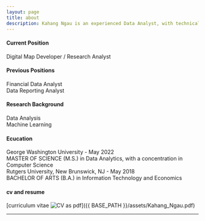 ```yaml
---
layout: page
title: about
description: Kahang Ngau is an experienced Data Analyst, with technical-related work experience in both FinTech and Healthcare Industry. Seeking to utilize my 3+ years’ experience of data analysis skills on using Python, SQL, Tableau, and R. 
---
```


#### <a name="CurrentPosition"></a>Current Position
Digital Map Developer / Research Analyst<br>


#### <a name="PreviousPosition"></a>Previous Positions
Financial Data Analyst<br>
Data Reporting Analyst<br>

#### <a name="ResearchBackground"></a>Research Background
Data Analysis<br>
Machine Learning<br>


#### <a name="Education"></a>Ecucation
George Washington University - May 2022<br>
MASTER OF SCIENCE (M.S.) in Data Analytics, with a concentration in Computer Science<br>
Rutgers University, New Brunswick, NJ - May 2018<br>
BACHELOR OF ARTS (B.A.) in Information Technology and Economics<br>



#### <a name="cvandresume"></a>cv and resume
[curriculum vitae ![CV as pdf](icons16/pdf-icon.png)]({{ BASE_PATH }}/assets/Kahang_Ngau.pdf)

---



